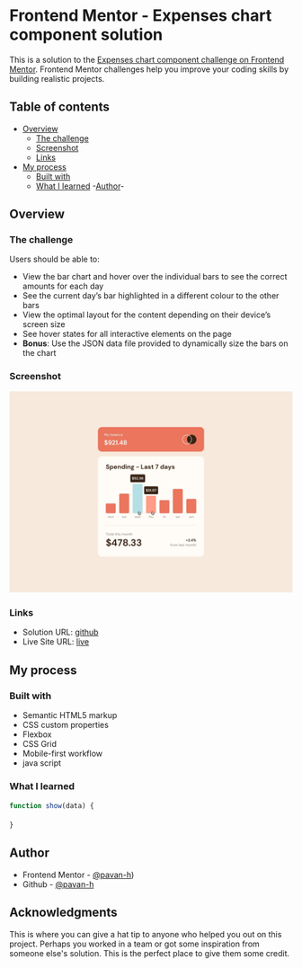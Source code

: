 # Frontend Mentor - Expenses chart component solution

This is a solution to the [Expenses chart component challenge on Frontend Mentor](https://www.frontendmentor.io/challenges/expenses-chart-component-e7yJBUdjwt). Frontend Mentor challenges help you improve your coding skills by building realistic projects. 

## Table of contents

- [Overview](#overview)
  - [The challenge](#the-challenge)
  - [Screenshot](#screenshot)
  - [Links](#links)
- [My process](#my-process)
  - [Built with](#built-with)
  - [What I learned](#what-i-learned)
  -[Author](#author)- 

## Overview

### The challenge

Users should be able to:

- View the bar chart and hover over the individual bars to see the correct amounts for each day
- See the current day’s bar highlighted in a different colour to the other bars
- View the optimal layout for the content depending on their device’s screen size
- See hover states for all interactive elements on the page
- **Bonus**: Use the JSON data file provided to dynamically size the bars on the chart

### Screenshot

![](./images/active-states.jpg)


### Links

- Solution URL: [github](https://github.com/pavan-h/-Expenses-chart-component/blob/main/README.md)
- Live Site URL: [live](https://pavan-expenses-chart-component.netlify.app/)

## My process

### Built with

- Semantic HTML5 markup
- CSS custom properties
- Flexbox
- CSS Grid
- Mobile-first workflow
- java script



### What I learned

```js
function show(data) { 

}
```

## Author

- Frontend Mentor - [@pavan-h](https://www.frontendmentor.io/profile/pavan-h))
- Github - [@pavan-h](https://github.com/pavan-h)



## Acknowledgments

This is where you can give a hat tip to anyone who helped you out on this project. Perhaps you worked in a team or got some inspiration from someone else's solution. This is the perfect place to give them some credit.


